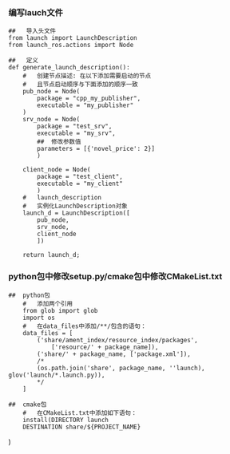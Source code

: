 ###     编写lauch文件
    ##   导入头文件
    from launch import LaunchDescription
    from launch_ros.actions import Node

    ##   定义
    def generate_launch_description():
        #   创建节点描述: 在以下添加需要启动的节点
        #   且节点启动顺序与下面添加的顺序一致
        pub_node = Node(
            package = "cpp_my_publisher",
            executable = "my_publisher"
        )
        srv_node = Node(
            package = "test_srv",
            executable = "my_srv",
            ##  修改参数值
            parameters = [{'novel_price': 2}]
            )
            
        client_node = Node(
            package = "test_client",
            executable = "my_client"
            )
        #   launch_description
        #   实例化LaunchDescription对象
        launch_d = LaunchDescription([
            pub_node, 
            srv_node, 
            client_node
            ])

        return launch_d;

###     python包中修改setup.py/cmake包中修改CMakeList.txt
    ##  python包
        #   添加两个引用
        from glob import glob
        import os
        #   在data_files中添加/**/包含的语句：
        data_files = [
            ('share/ament_index/resource_index/packages',
                ['resource/' + package_name]),
            ('share/' + package_name, ['package.xml']),
            /*
            (os.path.join('share', package_name, ''launch), glov('launch/*.launch.py)),
            */
        ]
    
    ##  cmake包
        #   在CMakeList.txt中添加如下语句：
        install(DIRECTORY launch
        DESTINATION share/${PROJECT_NAME}
)




